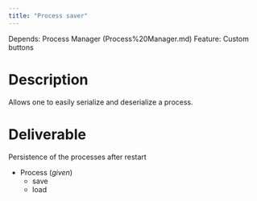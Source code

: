 ```yaml
---
title: "Process saver"
---
```

Depends: Process Manager (Process%20Manager.md)
Feature: Custom buttons

# Description

Allows one to easily serialize and deserialize a process.

# Deliverable

Persistence of the processes after restart

- Process (*given*)
    - save
    - load
